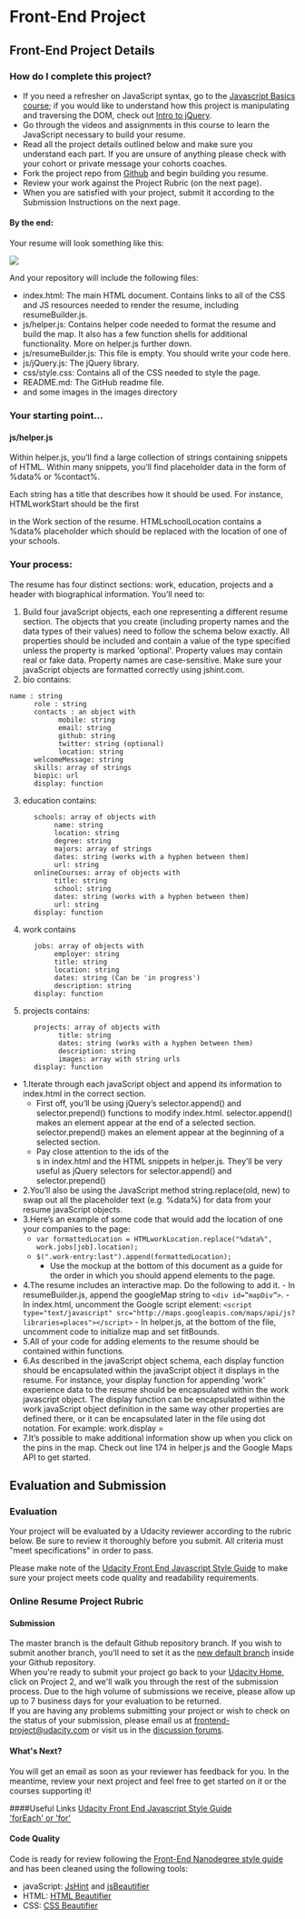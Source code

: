 # Front-End Project 
## Front-End Project Details
### How do I complete this project?

- If you need a refresher on JavaScript syntax, go to the [Javascript Basics course](https://classroom.udacity.com/courses/ud804); if you would like to understand how this project is manipulating and traversing the DOM, check out [Intro to jQuery](https://www.udacity.com/course/ud245-nd).
- Go through the videos and assignments in this course to learn the JavaScript necessary to build your resume.
- Read all the project details outlined below and make sure you understand each part. If you are unsure of anything please check with your cohort or private message your cohorts coaches.
- Fork the project repo from [Github](https://github.com/udacity/frontend-nanodegree-resume) and begin building you resume.
- Review your work against the Project Rubric (on the next page).
- When you are satisfied with your project, submit it according to the Submission Instructions on the next page.

#### By the end:
Your resume will look something like this:

![](http://i.imgur.com/pWU1Xbl.png)

And your repository will include the following files:

- index.html: The main HTML document. Contains links to all of the CSS and JS resources needed to render the resume, including resumeBuilder.js.
- js/helper.js: Contains helper code needed to format the resume and build the map. It also has a few function shells for additional functionality. More on helper.js further down.
- js/resumeBuilder.js: This file is empty. You should write your code here.
- js/jQuery.js: The jQuery library.
- css/style.css: Contains all of the CSS needed to style the page.
- README.md: The GitHub readme file.
- and some images in the images directory

### Your starting point...
#### js/helper.js
Within helper.js, you’ll find a large collection of strings containing snippets of HTML. Within many snippets, you’ll find placeholder data in the form of %data% or %contact%.  

Each string has a title that describes how it should be used. For instance, HTMLworkStart should be the first <div> in the Work section of the resume. HTMLschoolLocation contains a %data% placeholder which should be replaced with the location of one of your schools.  

### Your process:
The resume has four distinct sections: work, education, projects and a header with biographical information. You’ll need to:  

1. Build four javaScript objects, each one representing a different resume section. The objects that you create (including property names and the data types of their values) need to follow the schema below exactly. All properties should be included and contain a value of the type specified unless the property is marked 'optional'. Property values may contain real or fake data. Property names are case-sensitive. Make sure your javaScript objects are formatted correctly using jshint.com.
2. bio contains:

```
name : string
      role : string
      contacts : an object with
            mobile: string
            email: string 
            github: string
            twitter: string (optional)
            location: string
      welcomeMessage: string 
      skills: array of strings
      biopic: url
      display: function
```
3. education contains:
```
      schools: array of objects with
           name: string
           location: string
           degree: string
           majors: array of strings
           dates: string (works with a hyphen between them)
           url: string
      onlineCourses: array of objects with
           title: string
           school: string
           dates: string (works with a hyphen between them)
           url: string
      display: function
```

4. work contains
```
      jobs: array of objects with
           employer: string 
           title: string 
           location: string 
           dates: string (Can be 'in progress')
           description: string 
      display: function
```

5. projects contains:
```
      projects: array of objects with
            title: string 
            dates: string (works with a hyphen between them)
            description: string
            images: array with string urls
      display: function
```

- 1.Iterate through each javaScript object and append its information to index.html in the correct section.
	- First off, you’ll be using jQuery’s selector.append() and selector.prepend() functions to modify index.html. selector.append() makes an element appear at the end of a selected section. selector.prepend() makes an element appear at the beginning of a selected section.
	- Pay close attention to the ids of the <div>s in index.html and the HTML snippets in helper.js. They’ll be very useful as jQuery selectors for selector.append() and selector.prepend()
- 2.You’ll also be using the JavaScript method string.replace(old, new) to swap out all the placeholder text (e.g. %data%) for data from your resume javaScript objects.
- 3.Here’s an example of some code that would add the location of one your companies to the page:
	- ```var formattedLocation = HTMLworkLocation.replace("%data%", work.jobs[job].location);```
	- ```$(".work-entry:last").append(formattedLocation);```
		- Use the mockup at the bottom of this document as a guide for the order in which you should append elements to the page.
- 4.The resume includes an interactive map. Do the following to add it.
		- In resumeBuilder.js, append the googleMap string to ```<div id=”mapDiv”>```.
		- In index.html, uncomment the Google script element: ```<script type="text/javascript" src="http://maps.googleapis.com/maps/api/js?libraries=places"></script>```
		- In helper.js, at the bottom of the file, uncomment code to initialize map and set fitBounds.
- 5.All of your code for adding elements to the resume should be contained within functions.
- 6.As described in the javaScript object schema, each display function should be encapsulated within the javaScript object it displays in the resume. For instance, your display function for appending 'work' experience data to the resume should be encapsulated within the work javascript object. The display function can be encapsulated within the work javaScript object definition in the same way other properties are defined there, or it can be encapsulated later in the file using dot notation. For example: work.display =
- 7.It’s possible to make additional information show up when you click on the pins in the map. Check out line 174 in helper.js and the Google Maps API to get started.

## Evaluation and Submission
### Evaluation
Your project will be evaluated by a Udacity reviewer according to the rubric below. Be sure to review it thoroughly before you submit. All criteria must "meet specifications" in order to pass.  

Please make note of the [Udacity Front End Javascript Style Guide](https://udacity.github.io/frontend-nanodegree-styleguide/javascript.html) to make sure your project meets code quality and readability requirements.  

### Online Resume Project Rubric
#### Submission
The master branch is the default Github repository branch. If you wish to submit another branch, you'll need to set it as the [new default branch](https://help.github.com/articles/setting-the-default-branch/) inside your Github repository.  
When you're ready to submit your project go back to your [Udacity Home](https://www.udacity.com/me), click on Project 2, and we'll walk you through the rest of the submission process. Due to the high volume of submissions we receive, please allow up up to 7 business days for your evaluation to be returned.  
If you are having any problems submitting your project or wish to check on the status of your submission, please email us at frontend-project@udacity.com or visit us in the [discussion forums](http://discussions.udacity.com/).

#### What's Next?
You will get an email as soon as your reviewer has feedback for you. In the meantime, review your next project and feel free to get started on it or the courses supporting it!

####Useful Links
[Udacity Front End Javascript Style Guide](https://udacity.github.io/frontend-nanodegree-styleguide/javascript.html)  
['forEach' or 'for'](https://udacity.github.io/frontend-nanodegree-styleguide/javascript.html#for-in-loop)

#### Code Quality
Code is ready for review following the [Front-End Nanodegree style guide](http://udacity.github.io/frontend-nanodegree-styleguide/) and has been cleaned using the following tools:

- javaScript: [JsHint](http://jshint.com/) and [jsBeautifier](http://jsbeautifier.org/)
- HTML: [HTML Beautifier](http://www.cleancss.com/html-beautify/)
- CSS: [CSS Beautifier](http://html.fwpolice.com/css/)